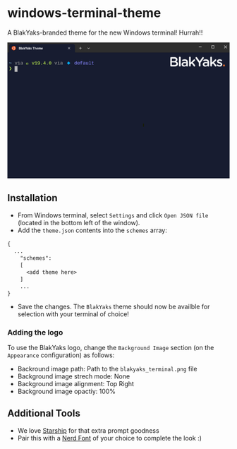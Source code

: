 # windows-terminal-theme

A BlakYaks-branded theme for the new Windows terminal! Hurrah!!

![preview](./docs/example.png)

## Installation

- From Windows terminal, select `Settings` and  click `Open JSON file` (located in the bottom left of the window).
- Add the `theme.json` contents into the `schemes` array:

```
{
  ...
    "schemes": 
    [
      <add theme here>
    ]
    ...
}
```

- Save the changes.  The `BlakYaks` theme should now be availble for selection with your terminal of choice!

### Adding the logo

To use the BlakYaks logo, change the `Background Image` section (on the `Appearance` configuration) as follows:

- Backround image path: Path to the `blakyaks_terminal.png` file
- Background image strech mode: None
- Background image alignment: Top Right
- Background image opactiy: 100%

## Additional Tools

- We love [Starship](https://starship.rs/) for that extra prompt goodness
- Pair this with a [Nerd Font](https://www.nerdfonts.com/) of your choice to complete the look :)

